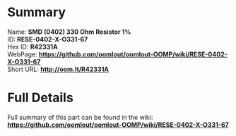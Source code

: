 
Summary
=================
  
Name: __SMD (0402) 330 Ohm Resistor 1%__    
ID: __RESE-0402-X-O331-67__   
Hex ID: __R42331A__   
WebPage: __https://github.com/oomlout/oomlout-OOMP/wiki/RESE-0402-X-O331-67__   
Short URL: __http://oom.lt/R42331A__   

Full Details
==========================
Full summary of this part can be found in the wiki:   
__https://github.com/oomlout/oomlout-OOMP/wiki/RESE-0402-X-O331-67__    

